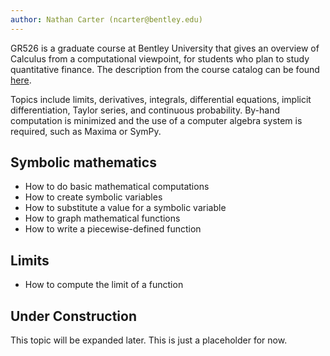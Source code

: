 ```yaml
---
author: Nathan Carter (ncarter@bentley.edu)
---
```


GR526 is a graduate course at Bentley University that gives an overview of
Calculus from a computational viewpoint,
for students who plan to study quantitative finance.
The description from the course catalog can be found
[here](https://catalog.bentley.edu/graduate/graduate-courses/gr/).

Topics include limits, derivatives, integrals, differential equations,
implicit differentiation, Taylor series, and continuous probability.
By-hand computation is minimized and the use of a computer algebra system is
required, such as Maxima or SymPy.

## Symbolic mathematics

 * How to do basic mathematical computations
 * How to create symbolic variables
 * How to substitute a value for a symbolic variable
 * How to graph mathematical functions
 * How to write a piecewise-defined function

## Limits

 * How to compute the limit of a function

## Under Construction

This topic will be expanded later.  This is just a placeholder for now.
